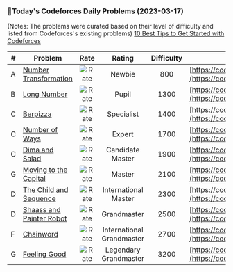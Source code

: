 ### 🌟Today's Codeforces Daily Problems (2023-03-17)
(Notes: The problems were curated based on their level of difficulty and listed from Codeforces's existing problems)
[10 Best Tips to Get Started with Codeforces](https://github.com/ika9810/Codeforces-Daily-Problems/blob/main/10%20Best%20Tips%20to%20Get%20Started%20with%20Codeforces.md)

| # | Problem | Rate| Rating | Difficulty | Contest |
|---| ----- | :--------: | :----------: | :----------: | ---------- |
|A|[Number Transformation](https://codeforces.com/contest/1674/problem/A)|![Rate](https://img.shields.io/badge/Newbie-800-lightgrey)|Newbie|800|[https://codeforces.com/contest/1674](https://codeforces.com/contest/1674)|
|B|[Long Number](https://codeforces.com/contest/1157/problem/B)|![Rate](https://img.shields.io/badge/Pupil-1300-brightgreen)|Pupil|1300|[https://codeforces.com/contest/1157](https://codeforces.com/contest/1157)|
|C|[Berpizza](https://codeforces.com/contest/1468/problem/C)|![Rate](https://img.shields.io/badge/Specialist-1400-9cf)|Specialist|1400|[https://codeforces.com/contest/1468](https://codeforces.com/contest/1468)|
|C|[Number of Ways](https://codeforces.com/contest/466/problem/C)|![Rate](https://img.shields.io/badge/Expert-1700-blue)|Expert|1700|[https://codeforces.com/contest/466](https://codeforces.com/contest/466)|
|C|[Dima and Salad](https://codeforces.com/contest/366/problem/C)|![Rate](https://img.shields.io/badge/Candidate%20Master-1900-blueviolet)|Candidate Master|1900|[https://codeforces.com/contest/366](https://codeforces.com/contest/366)|
|G|[Moving to the Capital](https://codeforces.com/contest/1472/problem/G)|![Rate](https://img.shields.io/badge/Master-2100-orange)|Master|2100|[https://codeforces.com/contest/1472](https://codeforces.com/contest/1472)|
|D|[The Child and Sequence](https://codeforces.com/contest/438/problem/D)|![Rate](https://img.shields.io/badge/International%20Master-2300-orange)|International Master|2300|[https://codeforces.com/contest/438](https://codeforces.com/contest/438)|
|D|[Shaass and Painter Robot](https://codeforces.com/contest/294/problem/D)|![Rate](https://img.shields.io/badge/Grandmaster-2500-red)|Grandmaster|2500|[https://codeforces.com/contest/294](https://codeforces.com/contest/294)|
|F|[Chainword](https://codeforces.com/contest/1511/problem/F)|![Rate](https://img.shields.io/badge/International%20Grandmaster-2700-red)|International Grandmaster|2700|[https://codeforces.com/contest/1511](https://codeforces.com/contest/1511)|
|G|[Feeling Good](https://codeforces.com/contest/1214/problem/G)|![Rate](https://img.shields.io/badge/Legendary%20Grandmaster-3200-red)|Legendary Grandmaster|3200|[https://codeforces.com/contest/1214](https://codeforces.com/contest/1214)|

